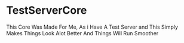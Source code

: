 #  TestServerCore

This Core Was Made For Me, As i Have A Test Server and This
Simply Makes Things Look Alot Better And Things Will Run Smoother
